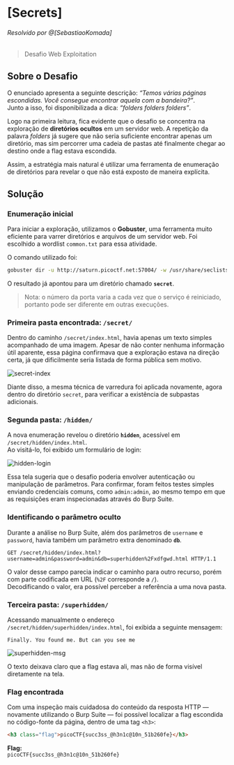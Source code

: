 # [Secrets]  
###### Resolvido por @[SebastiaoKomada]  
> Desafio Web Exploitation  

## Sobre o Desafio  
O enunciado apresenta a seguinte descrição: *“Temos várias páginas escondidas. Você consegue encontrar aquela com a bandeira?”*.  
Junto a isso, foi disponibilizada a dica: *“folders folders folders”*.  

Logo na primeira leitura, fica evidente que o desafio se concentra na exploração de **diretórios ocultos** em um servidor web.
A repetição da palavra *folders* já sugere que não seria suficiente encontrar apenas um diretório, mas sim percorrer uma cadeia de pastas até finalmente chegar ao destino onde a flag estava escondida.  

Assim, a estratégia mais natural é utilizar uma ferramenta de enumeração de diretórios para revelar o que não está exposto de maneira explícita.  

## Solução  

### Enumeração inicial  
Para iniciar a exploração, utilizamos o **Gobuster**, uma ferramenta muito eficiente para varrer diretórios e arquivos de um servidor web. Foi escolhido a wordlist `common.txt` para essa atividade. 

O comando utilizado foi:  

```bash
gobuster dir -u http://saturn.picoctf.net:57004/ -w /usr/share/seclists/Discovery/Web-Content/common.txt -x .php,.html,.txt -t 50
```  

O resultado já apontou para um diretório chamado **`secret`**.  
> Nota: o número da porta varia a cada vez que o serviço é reiniciado, portanto pode ser diferente em outras execuções.  

### Primeira pasta encontrada: `/secret/`  
Dentro do caminho `/secret/index.html`, havia apenas um texto simples acompanhado de uma imagem. Apesar de não conter nenhuma informação útil aparente, essa página confirmava que a exploração estava na direção certa, já que dificilmente seria listada de forma pública sem motivo.  

![secret-index](https://github.com/user-attachments/assets/90b7943e-e79d-4355-90c7-d9421c7f2b7d)  

Diante disso, a mesma técnica de varredura foi aplicada novamente, agora dentro do diretório `secret`, para verificar a existência de subpastas adicionais.  

### Segunda pasta: `/hidden/`  
A nova enumeração revelou o diretório **`hidden`**, acessível em `/secret/hidden/index.html`.  
Ao visitá-lo, foi exibido um formulário de login:  

![hidden-login](https://github.com/user-attachments/assets/1fbe3be9-7270-4ea3-8c5b-1a9e056bb27c)  

Essa tela sugeria que o desafio poderia envolver autenticação ou manipulação de parâmetros. Para confirmar, foram feitos testes simples enviando credenciais comuns, como `admin:admin`, ao mesmo tempo em que as requisições eram inspecionadas através do Burp Suite.  

### Identificando o parâmetro oculto  
Durante a análise no Burp Suite, além dos parâmetros de `username` e `password`, havia também um parâmetro extra denominado **`db`**.  

```
GET /secret/hidden/index.html?username=admin&password=admin&db=superhidden%2Fxdfgwd.html HTTP/1.1
```  

O valor desse campo parecia indicar o caminho para outro recurso, porém com parte codificada em URL (`%2F` corresponde a `/`).  
Decodificando o valor, era possível perceber a referência a uma nova pasta. 

### Terceira pasta: `/superhidden/`  
Acessando manualmente o endereço `/secret/hidden/superhidden/index.html`, foi exibida a seguinte mensagem:  

```
Finally. You found me. But can you see me
```  

![superhidden-msg](https://github.com/user-attachments/assets/f2e8bd78-66ca-4915-a991-e32d59a8ad32)  

O texto deixava claro que a flag estava ali, mas não de forma visível diretamente na tela.  

### Flag encontrada  
Com uma inspeção mais cuidadosa do conteúdo da resposta HTTP — novamente utilizando o Burp Suite — foi possível localizar a flag escondida no código-fonte da página, dentro de uma tag `<h3>`:  

```html
<h3 class="flag">picoCTF{succ3ss_@h3n1c@10n_51b260fe}</h3>
```  

**Flag:**  
`picoCTF{succ3ss_@h3n1c@10n_51b260fe}`  
